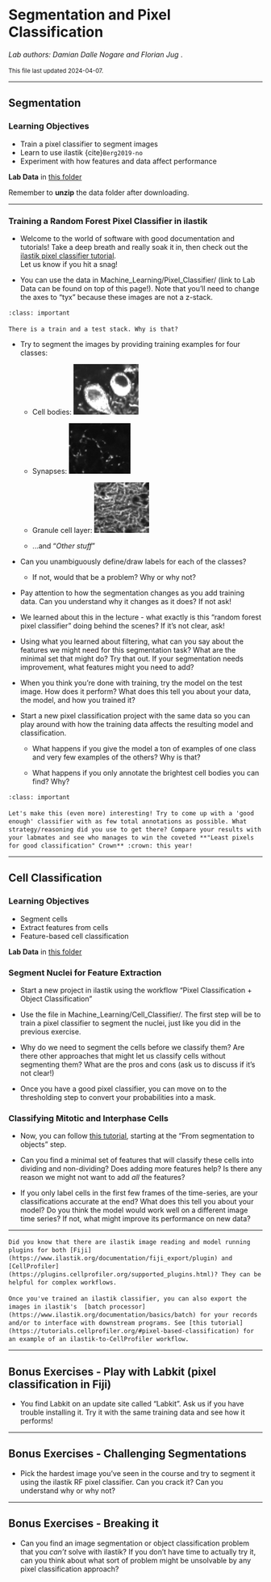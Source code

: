 # Segmentation and Pixel Classification 

*Lab authors: Damian Dalle Nogare and Florian Jug* . 

<small>This file last updated 2024-04-07.</small>

---

## **Segmentation** 

### Learning Objectives

- Train a pixel classifier to segment images
- Learn to use ilastik {cite}`Berg2019-no`
- Experiment with how features and data affect performance

**Lab Data** in [this folder](https://tinyurl.com/QI2025AnalysisLabData)

Remember to **unzip** the data folder after downloading.

---

### Training a Random Forest Pixel Classifier in ilastik

- Welcome to the world of software with good documentation and
  tutorials! Take a deep breath and really soak it in, then check out
  the [ilastik pixel classifier tutorial](https://bit.ly/3x11EZf).  
  Let us know if you hit a snag!

- You can use the data in Machine_Learning/Pixel_Classifier/ (link to
  Lab Data can be found on top of this page!). Note that you’ll need to
  change the axes to “tyx” because these images are not a z-stack.

```{admonition} Question
:class: important

There is a train and a test stack. Why is that?
 ```

- Try to segment the images by providing training examples for four
  classes: 

  - Cell bodies: <img src="images/lab04/image1.png" height="100px" />

  - Synapses: <img src="images/lab04/image2.png" height="100px" />

  - Granule cell layer: <img src="images/lab04/image3.png" height="100px" />

  - ...and “*Other stuff*”

- Can you unambiguously define/draw labels for each of the classes?  
  - If not, would that be a problem? Why or why not?

- Pay attention to how the segmentation changes as you add training
  data. Can you understand why it changes as it does? If not ask!

- We learned about this in the lecture - what exactly is this “random
  forest pixel classifier” doing behind the scenes? If it’s not clear,
  ask!

- Using what you learned about filtering, what can you say about the
  features we might need for this segmentation task? What are the
  minimal set that might do? Try that out. If your segmentation needs
  improvement, what features might you need to add?

- When you think you’re done with training, try the model on the test
  image. How does it perform? What does this tell you about your data,
  the model, and how you trained it?

- Start a new pixel classification project with the same data so you can
  play around with how the training data affects the resulting model and
  classification.

  - What happens if you give the model a ton of examples of one class
    and very few examples of the others? Why is that?

  - What happens if you only annotate the brightest cell bodies you can
    find? Why?

```{admonition} **Class Challenge** (Optional)  
:class: important

Let's make this (even more) interesting! Try to come up with a 'good enough' classifier with as few total annotations as possible. What strategy/reasoning did you use to get there? Compare your results with your labmates and see who manages to win the coveted **"Least pixels for good classification" Crown** :crown: this year!
```
---

## **Cell Classification** 

### Learning Objectives

- Segment cells
- Extract features from cells
- Feature-based cell classification

**Lab Data** in [this folder](https://tinyurl.com/QI2025AnalysisLabData)

### Segment Nuclei for Feature Extraction

- Start a new project in ilastik using the workflow “Pixel
  Classification + Object Classification”

- Use the file in Machine_Learning/Cell_Classifier/. The first step will
  be to train a pixel classifier to segment the nuclei, just like you
  did in the previous exercise.

- Why do we need to segment the cells before we classify them? Are there
  other approaches that might let us classify cells without segmenting
  them? What are the pros and cons (ask us to discuss if it’s not
  clear!)

- Once you have a good pixel classifier, you can move on to the
  thresholding step to convert your probabilities into a mask.

### Classifying Mitotic and Interphase Cells

- Now, you can follow [this tutorial](https://bit.ly/35BXgVx), starting at
  the “From segmentation to objects” step.

- Can you find a minimal set of features that will classify these cells
  into dividing and non-dividing? Does adding more features help? Is
  there any reason we might not want to add *all* the features?

- If you only label cells in the first few frames of the time-series,
  are your classifications accurate at the end? What does this tell you
  about your model? Do you think the model would work well on a
  different image time series? If not, what might improve its
  performance on new data?

---

```{tip}
Did you know that there are ilastik image reading and model running plugins for both [Fiji](https://www.ilastik.org/documentation/fiji_export/plugin) and [CellProfiler](https://plugins.cellprofiler.org/supported_plugins.html)? They can be helpful for complex workflows.

Once you've trained an ilastik classifier, you can also export the images in ilastik's  [batch processor](https://www.ilastik.org/documentation/basics/batch) for your records and/or to interface with downstream programs. See [this tutorial](https://tutorials.cellprofiler.org/#pixel-based-classification) for an example of an ilastik-to-CellProfiler workflow.
```

---

##  **Bonus Exercises - Play with Labkit (pixel classification in Fiji)**

- You find Labkit on an update site called “Labkit”. Ask us if you have
  trouble installing it. Try it with the same training data and see how it performs!

---

## **Bonus Exercises - Challenging Segmentations**

- Pick the hardest image you’ve seen in the course and try to segment it
  using the ilastik RF pixel classifier. Can you crack it? Can you
  understand why or why not?

---

## **Bonus Exercises - Breaking it**

- Can you find an image segmentation or object classification problem
  that you *can’t* solve with ilastik? If you don’t have time to
  actually try it, can you think about what sort of problem might be
  unsolvable by any pixel classification approach?
